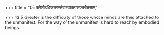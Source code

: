 +++
title = "05 क्लेशोऽधिकतरस्तेषामव्यक्तासक्तचेतसाम्"

+++
12.5 Greater is the difficulty of those whose minds are thus attached to
the unmanifest. For the way of the unmanifest is hard to reach by
embodied beings.

